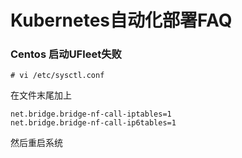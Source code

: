 # Kubernetes自动化部署FAQ



### Centos 启动UFleet失败

```
# vi /etc/sysctl.conf
```
在文件末尾加上
```
net.bridge.bridge-nf-call-iptables=1
net.bridge.bridge-nf-call-ip6tables=1
```
然后重启系统